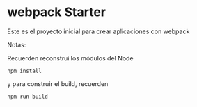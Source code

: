 # webpack Starter

Este  es el proyecto inicial para crear aplicaciones con webpack 

Notas:

Recuerden reconstrui los módulos del Node

````
npm install
````
y para construir el build, recuerden 

````
npm run build
````

